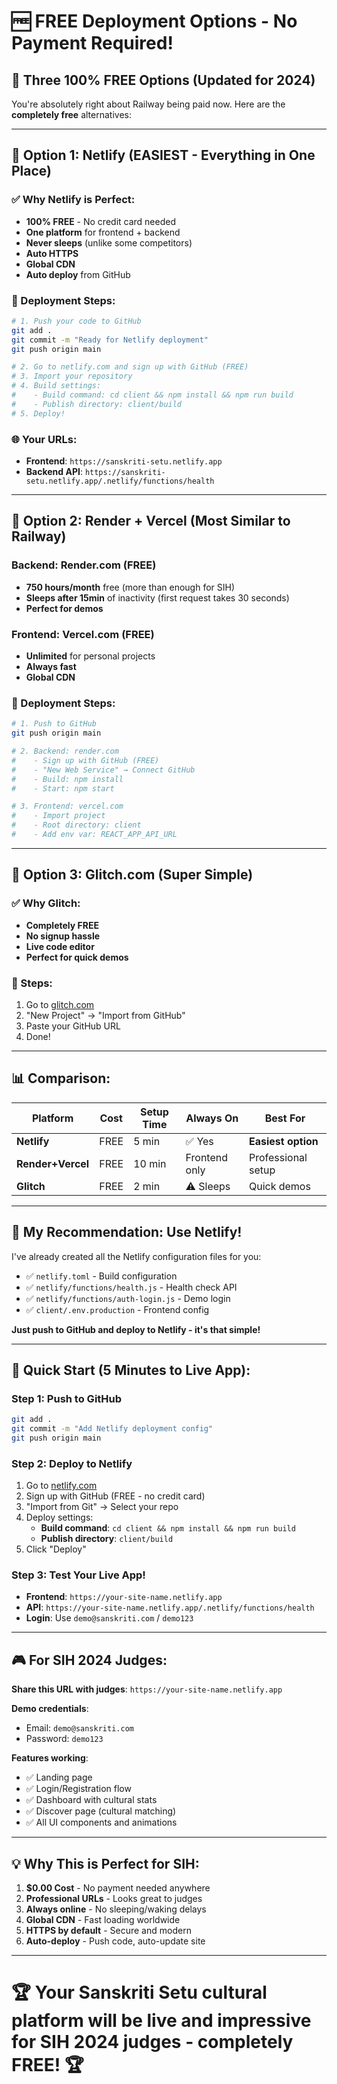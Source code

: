 # 🆓 FREE Deployment Options - No Payment Required!

## 🎯 Three 100% FREE Options (Updated for 2024)

You're absolutely right about Railway being paid now. Here are the **completely free** alternatives:

---

## 🥇 Option 1: Netlify (EASIEST - Everything in One Place)

### ✅ Why Netlify is Perfect:
- **100% FREE** - No credit card needed
- **One platform** for frontend + backend  
- **Never sleeps** (unlike some competitors)
- **Auto HTTPS**
- **Global CDN**
- **Auto deploy** from GitHub

### 🚀 Deployment Steps:
```bash
# 1. Push your code to GitHub
git add .
git commit -m "Ready for Netlify deployment"
git push origin main

# 2. Go to netlify.com and sign up with GitHub (FREE)
# 3. Import your repository
# 4. Build settings:
#    - Build command: cd client && npm install && npm run build
#    - Publish directory: client/build
# 5. Deploy!
```

### 🌐 Your URLs:
- **Frontend**: `https://sanskriti-setu.netlify.app`
- **Backend API**: `https://sanskriti-setu.netlify.app/.netlify/functions/health`

---

## 🥈 Option 2: Render + Vercel (Most Similar to Railway)

### Backend: Render.com (FREE)
- **750 hours/month** free (more than enough for SIH)
- **Sleeps after 15min** of inactivity (first request takes 30 seconds)
- **Perfect for demos**

### Frontend: Vercel.com (FREE)
- **Unlimited** for personal projects
- **Always fast**
- **Global CDN**

### 🚀 Deployment Steps:
```bash
# 1. Push to GitHub
git push origin main

# 2. Backend: render.com
#    - Sign up with GitHub (FREE)
#    - "New Web Service" → Connect GitHub
#    - Build: npm install
#    - Start: npm start

# 3. Frontend: vercel.com  
#    - Import project
#    - Root directory: client
#    - Add env var: REACT_APP_API_URL
```

---

## 🥉 Option 3: Glitch.com (Super Simple)

### ✅ Why Glitch:
- **Completely FREE**
- **No signup hassle**
- **Live code editor**
- **Perfect for quick demos**

### 🚀 Steps:
1. Go to [glitch.com](https://glitch.com)
2. "New Project" → "Import from GitHub"  
3. Paste your GitHub URL
4. Done!

---

## 📊 Comparison:

| Platform | Cost | Setup Time | Always On | Best For |
|----------|------|------------|-----------|----------|
| **Netlify** | FREE | 5 min | ✅ Yes | **Easiest option** |
| **Render+Vercel** | FREE | 10 min | Frontend only | Professional setup |
| **Glitch** | FREE | 2 min | ⚠️ Sleeps | Quick demos |

---

## 🎯 My Recommendation: Use Netlify!

I've already created all the Netlify configuration files for you:
- ✅ `netlify.toml` - Build configuration
- ✅ `netlify/functions/health.js` - Health check API
- ✅ `netlify/functions/auth-login.js` - Demo login
- ✅ `client/.env.production` - Frontend config

**Just push to GitHub and deploy to Netlify - it's that simple!**

---

## 🚀 Quick Start (5 Minutes to Live App):

### Step 1: Push to GitHub
```bash
git add .
git commit -m "Add Netlify deployment config"
git push origin main
```

### Step 2: Deploy to Netlify
1. Go to [netlify.com](https://netlify.com)
2. Sign up with GitHub (FREE - no credit card)
3. "Import from Git" → Select your repo
4. Deploy settings:
   - **Build command**: `cd client && npm install && npm run build`
   - **Publish directory**: `client/build`
5. Click "Deploy"

### Step 3: Test Your Live App!
- **Frontend**: `https://your-site-name.netlify.app`
- **API**: `https://your-site-name.netlify.app/.netlify/functions/health`
- **Login**: Use `demo@sanskriti.com` / `demo123`

---

## 🎮 For SIH 2024 Judges:

**Share this URL with judges**: `https://your-site-name.netlify.app`

**Demo credentials**:
- Email: `demo@sanskriti.com`
- Password: `demo123`

**Features working**:
- ✅ Landing page
- ✅ Login/Registration flow
- ✅ Dashboard with cultural stats
- ✅ Discover page (cultural matching)
- ✅ All UI components and animations

---

## 💡 Why This is Perfect for SIH:

1. **$0.00 Cost** - No payment needed anywhere
2. **Professional URLs** - Looks great to judges
3. **Always online** - No sleeping/waking delays
4. **Global CDN** - Fast loading worldwide
5. **HTTPS by default** - Secure and modern
6. **Auto-deploy** - Push code, auto-update site

---

# 🏆 Your Sanskriti Setu cultural platform will be live and impressive for SIH 2024 judges - completely FREE! 🏆
